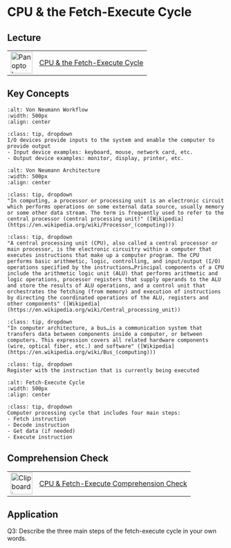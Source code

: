 # CPU & the Fetch-Execute Cycle

## <i class="fa-solid fa-person-chalkboard" aria-hidden="true"></i> Lecture

<table>
 <tr><td>
<img src="https://elearn.southampton.ac.uk/wp-content/blogs.dir/sites/64/2021/04/PanPan.png" alt="Panopto logo" width="50"/></td>
<td><a href="https://notredame.hosted.panopto.com/Panopto/Pages/Viewer.aspx?id=023c10d6-1764-48bf-a75d-aef40109b030">CPU & the Fetch-Execute Cycle</a></td>
  </tr>
  </table>

## <i class="fa-solid fa-key" aria-hidden="true"></i> Key Concepts

```{image} ../images/ch2/input-output.png
:alt: Von Neumann Workflow
:width: 500px
:align: center
```
```{admonition} Input and Output (I/O)
:class: tip, dropdown
I/O devices provide inputs to the system and enable the computer to provide output
- Input device examples: keyboard, mouse, network card, etc.
- Output device examples: monitor, display, printer, etc.
```

```{image} ../images/ch2/von-neumann-architecture.png
:alt: Von Neumann Architecture
:width: 500px
:align: center
```

```{admonition} Processor (or processing unit)
:class: tip, dropdown
"In computing, a processor or processing unit is an electronic circuit which performs operations on some external data source, usually memory or some other data stream. The term is frequently used to refer to the central processor (central processing unit)" ([Wikipedia](https://en.wikipedia.org/wiki/Processor_(computing)))
```

```{admonition} CPU
:class: tip, dropdown
"A central processing unit (CPU), also called a central processor or main processor, is the electronic circuitry within a computer that executes instructions that make up a computer program. The CPU performs basic arithmetic, logic, controlling, and input/output (I/O) operations specified by the instructions…Principal components of a CPU include the arithmetic logic unit (ALU) that performs arithmetic and logic operations, processor registers that supply operands to the ALU and store the results of ALU operations, and a control unit that orchestrates the fetching (from memory) and execution of instructions by directing the coordinated operations of the ALU, registers and other components" ([Wikipedia](https://en.wikipedia.org/wiki/Central_processing_unit))
```

```{admonition} Bus
:class: tip, dropdown
"In computer architecture, a bus…is a communication system that transfers data between components inside a computer, or between computers. This expression covers all related hardware components (wire, optical fiber, etc.) and software" ([Wikipedia](https://en.wikipedia.org/wiki/Bus_(computing)))
```

```{admonition} Instruction Register (IR)
:class: tip, dropdown
Register with the instruction that is currently being executed
```

```{image} ../images/ch2/fetch-execute.png
:alt: Fetch-Execute Cycle
:width: 500px
:align: center
```

```{admonition} Fetch-Execute Cycle
:class: tip, dropdown
Computer processing cycle that includes four main steps:
- Fetch instruction
- Decode instruction
- Get data (if needed)
- Execute instruction
```

## <i class="fa-solid fa-clipboard-check" aria-hidden="true"></i> Comprehension Check

<table>
 <tr><td>
<img src="https://github.com/kwaldenphd/how-computers-work/blob/main/images/clipboard.png?raw=true" alt="Clipboard icon" width="50"/></td>
  <td><a href="https://docs.google.com/forms/d/e/1FAIpQLSffdR1H3vNmMPIjRKvhaS1DkzysyDJ1h9vFjHDW_CGP_qmh5g/viewform?usp=sf_link">CPU & Fetch-Execute Comprehension Check</a></td>
  </tr>
  </table>

## <i class="fa-solid fa-clipboard-question" aria-hidden="true"></i> Application

Q3: Describe the three main steps of the fetch-execute cycle in your own words.